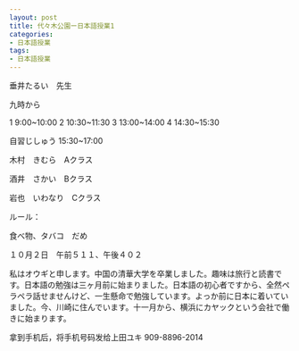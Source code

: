 ```yaml
---
layout: post
title: 代々木公園ー日本語授業1
categories:
- 日本語授業
tags:
- 日本語授業
---
```


垂井たるい　先生

九時から

1 9:00~10:00
2 10:30~11:30
3 13:00~14:00
4 14:30~15:30

自習じしゅう 15:30~17:00

木村　きむら　Aクラス

酒井　さかい　Bクラス

岩也　いわなり　Cクラス

ルール：

食べ物、タバコ　だめ

１０月２日　午前５１１、午後４０２

私はオウギと申します。中国の清華大学を卒業しました。趣味は旅行と読書です。日本語の勉強は三ヶ月前に始まりました。日本語の初心者ですから、全然ペラペラ話せませんけど、一生懸命で勉強しています。よっか前に日本に着いていました。今、川崎に住んでいます。十一月から、横浜にカヤックという会社で働きに始まります。

拿到手机后，将手机号码发给上田ユキ 909-8896-2014






